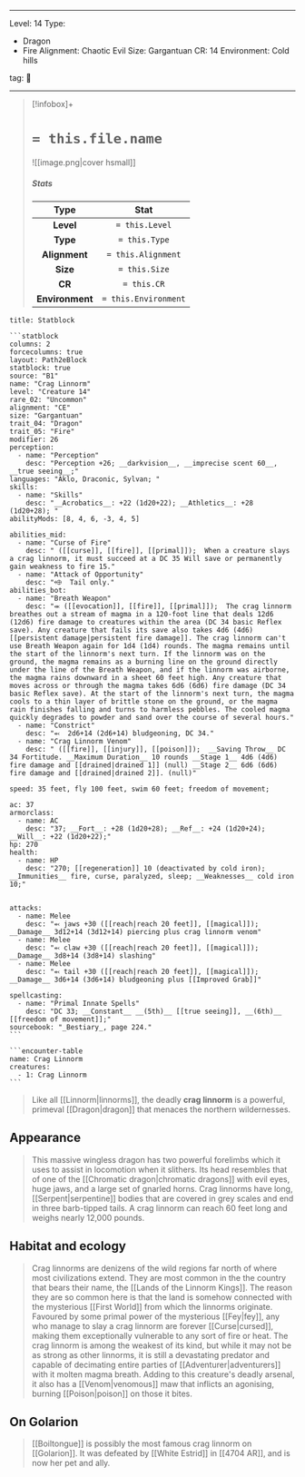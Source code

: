 
---


Level: 14
Type:
- Dragon
- Fire
Alignment: Chaotic Evil
Size: Gargantuan
CR: 14
Environment: Cold hills


tag: 👹

---

> [!infobox]+
> #  `= this.file.name`
> ![[image.png|cover hsmall]]
> ##### Stats
> Type | Stat |
> :---:|:---:|
> **Level** | `= this.Level` |
> **Type** | `= this.Type` |
> **Alignment** | `= this.Alignment` |
> **Size** | `= this.Size` |
> **CR** | `= this.CR` |
> **Environment** | `= this.Environment` |




````ad-info
title: Statblock

```statblock
columns: 2
forcecolumns: true
layout: Path2eBlock
statblock: true
source: "B1"
name: "Crag Linnorm"
level: "Creature 14"
rare_02: "Uncommon"
alignment: "CE"
size: "Gargantuan"
trait_04: "Dragon"
trait_05: "Fire"
modifier: 26
perception:
  - name: "Perception"
    desc: "Perception +26; __darkvision__, __imprecise scent 60__, __true seeing__;"
languages: "Aklo, Draconic, Sylvan; "
skills:
  - name: "Skills"
    desc: "__Acrobatics__: +22 (1d20+22); __Athletics__: +28 (1d20+28); "
abilityMods: [8, 4, 6, -3, 4, 5]

abilities_mid:
  - name: "Curse of Fire"
    desc: " ([[curse]], [[fire]], [[primal]]);  When a creature slays a crag linnorm, it must succeed at a DC 35 Will save or permanently gain weakness to fire 15."
  - name: "Attack of Opportunity"
    desc: "⬲  Tail only."
abilities_bot:
  - name: "Breath Weapon"
    desc: "⬺ ([[evocation]], [[fire]], [[primal]]);  The crag linnorm breathes out a stream of magma in a 120-foot line that deals 12d6 (12d6) fire damage to creatures within the area (DC 34 basic Reflex save). Any creature that fails its save also takes 4d6 (4d6) [[persistent damage|persistent fire damage]]. The crag linnorm can't use Breath Weapon again for 1d4 (1d4) rounds. The magma remains until the start of the linnorm's next turn. If the linnorm was on the ground, the magma remains as a burning line on the ground directly under the line of the Breath Weapon, and if the linnorm was airborne, the magma rains downward in a sheet 60 feet high. Any creature that moves across or through the magma takes 6d6 (6d6) fire damage (DC 34 basic Reflex save). At the start of the linnorm's next turn, the magma cools to a thin layer of brittle stone on the ground, or the magma rain finishes falling and turns to harmless pebbles. The cooled magma quickly degrades to powder and sand over the course of several hours."
  - name: "Constrict"
    desc: "⬻  2d6+14 (2d6+14) bludgeoning, DC 34."
  - name: "Crag Linnorm Venom"
    desc: " ([[fire]], [[injury]], [[poison]]);  __Saving Throw__ DC 34 Fortitude. __Maximum Duration__ 10 rounds __Stage 1__ 4d6 (4d6) fire damage and [[drained|drained 1]] (null) __Stage 2__ 6d6 (6d6) fire damage and [[drained|drained 2]]. (null)"

speed: 35 feet, fly 100 feet, swim 60 feet; freedom of movement;

ac: 37
armorclass:
  - name: AC
    desc: "37; __Fort__: +28 (1d20+28); __Ref__: +24 (1d20+24); __Will__: +22 (1d20+22);"
hp: 270
health:
  - name: HP
    desc: "270; [[regeneration]] 10 (deactivated by cold iron); __Immunities__ fire, curse, paralyzed, sleep; __Weaknesses__ cold iron 10;"


attacks:
  - name: Melee
    desc: "⬻ jaws +30 ([[reach|reach 20 feet]], [[magical]]); __Damage__ 3d12+14 (3d12+14) piercing plus crag linnorm venom"
  - name: Melee
    desc: "⬻ claw +30 ([[reach|reach 20 feet]], [[magical]]); __Damage__ 3d8+14 (3d8+14) slashing"
  - name: Melee
    desc: "⬻ tail +30 ([[reach|reach 20 feet]], [[magical]]); __Damage__ 3d6+14 (3d6+14) bludgeoning plus [[Improved Grab]]"

spellcasting:
  - name: "Primal Innate Spells"
    desc: "DC 33; __Constant__ __(5th)__ [[true seeing]], __(6th)__ [[freedom of movement]];"
sourcebook: "_Bestiary_, page 224."
```

```encounter-table
name: Crag Linnorm
creatures:
  - 1: Crag Linnorm
```

````



> Like all [[Linnorm|linnorms]], the deadly **crag linnorm** is a powerful, primeval [[Dragon|dragon]] that menaces the northern wildernesses.



## Appearance

> This massive wingless dragon has two powerful forelimbs which it uses to assist in locomotion when it slithers. Its head resembles that of one of the [[Chromatic dragon|chromatic dragons]] with evil eyes, huge jaws, and a large set of gnarled horns. Crag linnorms have long, [[Serpent|serpentine]] bodies that are covered in grey scales and end in three barb-tipped tails. A crag linnorm can reach 60 feet long and weighs nearly 12,000 pounds.


## Habitat and ecology

> Crag linnorms are denizens of the wild regions far north of where most civilizations extend. They are most common in the the country that bears their name, the [[Lands of the Linnorm Kings]]. The reason they are so common here is that the land is somehow connected with the mysterious [[First World]] from which the linnorms originate. Favoured by some primal power of the mysterious [[Fey|fey]], any who manage to slay a crag linnorm are forever [[Curse|cursed]], making them exceptionally vulnerable to any sort of fire or heat. The crag linnorm is among the weakest of its kind, but while it may not be as strong as other linnorms, it is still a devastating predator and capable of decimating entire parties of [[Adventurer|adventurers]] with it molten magma breath. Adding to this creature's deadly arsenal, it also has a [[Venom|venomous]] maw that inflicts an agonising, burning [[Poison|poison]] on those it bites.


## On Golarion

> [[Boiltongue]] is possibly the most famous crag linnorm on [[Golarion]]. It was defeated by [[White Estrid]] in [[4704 AR]], and is now her pet and ally.










